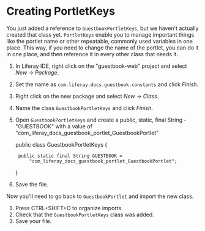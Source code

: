 # Creating PortletKeys

You just added a reference to `GuestbookPortletKeys`,
but we haven't actually created that class yet. `PortletKeys` enable you to
manage important things like the portlet name or other repeatable, commonly used
variables in one place. This way, if you need to change the name of the portlet,
you can do it in one place, and then reference it in every other class that 
needs it.

1. In Liferay IDE, right click on the "guestbook-web" project and select *New* &rarr; 
    *Package*.
2. Set the name as `com.liferay.docs.guestbook.constants` and click *Finish*.
3. Right click on the new package and select *New* &rarr; *Class*.
4. Name the class `GuestbookPortletKeys` and click *Finish*.
5. Open `GuestbookPortletKeys` and create a public, static, final String -
    "GUESTBOOK" with a value of 
	"com_liferay_docs_guestbook_portlet_GuestbookPortlet"
 
	 public class GuestbookPortletKeys {

	 	public static final String GUESTBOOK =
	 		"com_liferay_docs_guestbook_portlet_GuestbookPortlet";
	 }
6. Save the file.

Now you'll need to go back to `GuestbookPortlet` and import the new class.

1. Press CTRL+SHIFT+O to organize imports.
2. Check that the `GuestbookPortletKeys` class was added.
3. Save your file.



